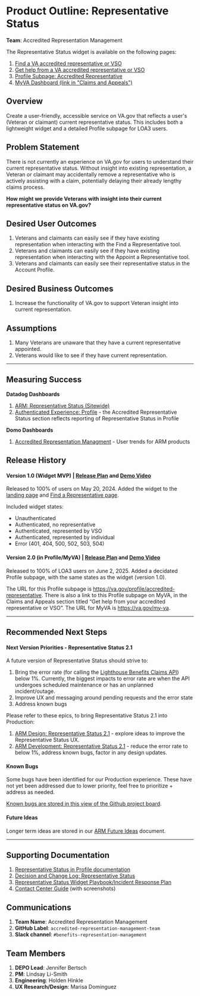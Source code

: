 # **Product Outline: Representative Status**

**Team**: Accredited Representation Management

The Representative Status widget is available on the following pages:

1. [Find a VA accredited representative or VSO](https://www.va.gov/get-help-from-accredited-representative/find-rep)
2. [Get help from a VA accredited representative or VSO](https://www.va.gov/get-help-from-accredited-representative/)
3. [Profile Subpage: Accredited Representative](https://www.va.gov/profile/accredited-representative)
4. [MyVA Dashboard (link in "Claims and Appeals")](https://www.va.gov/my-va)

## **Overview**

Create a user-friendly, accessible service on VA.gov that reflects a user's (Veteran or claimant) current representative status. This includes both a lightweight widget and a detailed Profile subpage for LOA3 users.

## **Problem Statement**

There is not currently an experience on VA.gov for users to understand their current representative status. Without insight into existing representation, a Veteran or claimant may accidentally remove a representative who is actively assisting with a claim, potentially delaying their already lengthy claims process.

**How might we provide Veterans with insight into their current representative status on VA.gov?**

## **Desired User Outcomes**

1. Veterans and claimants can easily see if they have existing representation when interacting with the Find a Representative tool.
2. Veterans and claimants can easily see if they have existing representation when interacting with the Appoint a Representative tool.
3. Veterans and claimants can easily see their representative status in the Account Profile.

## **Desired Business Outcomes**

1. Increase the functionality of VA.gov to support Veteran insight into current representation.

## **Assumptions**

1. Many Veterans are unaware that they have a current representative appointed.
2. Veterans would like to see if they have current representation.

---

## **Measuring Success**

**Datadog Dashboards**
1. [ARM: Representative Status (Sitewide)](https://vagov.ddog-gov.com/dashboard/ttj-p2z-9gh?fromUser=true&refresh_mode=sliding&from_ts=1734903344987&to_ts=1737581744987&live=true)
2. [Authenticated Experience: Profile](https://vagov.ddog-gov.com/dashboard/86m-u8e-z5x/authenticated-experience-profile?fromUser=false&refresh_mode=sliding&from_ts=1753376169468&to_ts=1753980969468&live=true) - the Accredited Representative Status section reflects reporting of Representative Status in Profile

**Domo Dashboards**
1. [Accredited Representation Managment](https://va-gov.domo.com/page/1897070864) - User trends for ARM products

## **Release History**

#### Version 1.0 (Widget MVP) | [Release Plan](https://github.com/department-of-veterans-affairs/va.gov-team/blob/master/products/accredited-representation-management/product-documentation/representative-status-widget/release-plan-representative-status-1.0.md) and [Demo Video](https://dvagov.sharepoint.com/:v:/r/sites/vaabdvro/Shared%20Documents/Accredited%20Representation%20Management/Product%20Information/Product%20Demo%20Recordings/Representative%20Status%20Widget%20Demo.mp4?csf=1&web=1&e=nMo14H)

Released to 100% of users on May 20, 2024. Added the widget to the [landing page](https://www.va.gov/get-help-from-accredited-representative/) and [Find a Representative page](https://www.va.gov/get-help-from-accredited-representative/find-rep/).

Included widget states:

- Unauthenticated
- Authenticated, no representative
- Authenticated, represented by VSO
- Authenticated, represented by individual
- Error (401, 404, 500, 502, 503, 504)

#### Version 2.0 (in Profile/MyVA) | [Release Plan](https://github.com/department-of-veterans-affairs/va.gov-team/blob/master/products/accredited-representation-management/product-documentation/representative-status-widget/release-plan-representative-status-2.0.md) and [Demo Video](https://dvagov.sharepoint.com/:v:/r/sites/vaabdvro/Shared%20Documents/Accredited%20Representation%20Management/Product%20Information/Product%20Demo%20Recordings/Representative%20Status%20in%20Profile_MyVA%20Demo.mp4?csf=1&web=1&e=KrCRpw)

Released to 100% of LOA3 users on June 2, 2025. Added a decidated Profile subpage, with the same states as the widget (version 1.0).

The URL for this Profile subpage is https://va.gov/profile/accredited-representative. There is also a link to this Profile subpage on MyVA, in the Claims and Appeals section titled “Get help from your accredited representative or VSO”. The URL for MyVA is https://va.gov/my-va.

---

## **Recommended Next Steps**

#### Next Version Priorities - Representative Status 2.1

A future version of Representative Status should strive to:
1. Bring the error rate (for calling the [Lighthouse Benefits Claims API](https://developer.va.gov/explore/api/benefits-claims/docs?version=current)) below 1%. Currently, the biggest impacts to error rate are when the API undergoes scheduled maintenance or has an unplanned incident/outage.
2. Improve UX and messaging around pending requests and the error state
3. Address known bugs

Please refer to these epics, to bring Representative Status 2.1 into Production:
1. [ARM Design: Representative Status 2.1](https://github.com/department-of-veterans-affairs/va.gov-team/issues/106743) - explore ideas to improve the Representative Status UX.
2. [ARM Development: Representative Status 2.1](https://github.com/department-of-veterans-affairs/va.gov-team/issues/115970) - reduce the error rate to below 1%, address known bugs, factor in any design updates.
 
#### Known Bugs
Some bugs have been identified for our Production experience. These have not yet been addressed due to lower priority, feel free to prioritize + address as needed.

[Known bugs are stored in this view of the Github project board](https://github.com/orgs/department-of-veterans-affairs/projects/1180/views/41). 

#### Future Ideas

Longer term ideas are stored in our [ARM Future Ideas](https://dvagov.sharepoint.com/:w:/r/sites/vaabdvro/Shared%20Documents/Accredited%20Representation%20Management/ARM%20Future%20Ideas.docx?d=wfe95a788166e4670bfda5a59798550d7&csf=1&web=1&e=7iFIw0) document.

---

## **Supporting Documentation**

1. [Representative Status in Profile documentation](https://github.com/department-of-veterans-affairs/va.gov-team/tree/master/products/identity-personalization/profile/accredited-representative-status)
2. [Decision and Change Log: Representative Status](https://github.com/department-of-veterans-affairs/va.gov-team/blob/master/products/accredited-representation-management/product-documentation/representative-status/decision-change-log-representative-status.md)
3. [Representative Status Widget Playbook/Incident Response Plan](https://github.com/department-of-veterans-affairs/va.gov-team/blob/master/products/accredited-representation-management/product-documentation/representative-status/launch-materials/product-playbook-incident-response-plan.md)
4. [Contact Center Guide](https://github.com/department-of-veterans-affairs/va.gov-team/tree/master/products/accredited-representation-management/product-documentation/representative-status/contact-center) (with screenshots)

## **Communications**

1. **Team Name**: Accredited Representation Management
2. **GitHub Label**: `accredited-representation-management-team`
3. **Slack channel**: `#benefits-representation-management`

## **Team Members**

1. **DEPO Lead**: Jennifer Bertsch
2. **PM**: Lindsay Li-Smith
3. **Engineering**: Holden Hinkle
4. **UX Research/Design**: Marisa Dominguez
